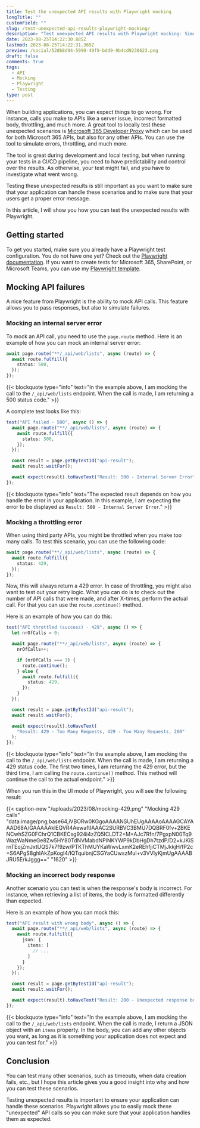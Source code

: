 ```yaml
---
title: Test the unexpected API results with Playwright mocking
longTitle: ""
customField: ""
slug: /test-unexpected-api-results-playwright-mocking/
description: "Test unexpected API results with Playwright mocking: Simulate server issues, throttling, ... to make sure your application handles it as expected."
date: 2023-08-25T14:22:30.885Z
lastmod: 2023-08-25T14:22:31.365Z
preview: /social/520b8d94-5990-49f9-bdd9-9b4cd9230623.png
draft: false
comments: true
tags:
  - API
  - Mocking
  - Playwright
  - Testing
type: post
---
```


When building applications, you can expect things to go wrong. For instance, calls you make to APIs like a server issue, incorrect formatted body, throttling, and much more. A great tool to locally test these unexpected scenarios is [Microsoft 365 Developer Proxy](https://github.com/microsoft/m365-developer-proxy) which can be used for both Microsoft 365 APIs, but also for any other APIs. You can use the tool to simulate errors, throttling, and much more.

The tool is great during development and local testing, but when running your tests in a CI/CD pipeline, you need to have predictability and control over the results. As otherwise, your test might fail, and you have to investigate what went wrong.

Testing these unexpected results is still important as you want to make sure that your application can handle these scenarios and to make sure that your users get a proper error message.

In this article, I will show you how you can test the unexpected results with Playwright.

## Getting started

To get you started, make sure you already have a Playwright test configuration. You do not have one yet? Check out the [Playwright documentation](https://playwright.dev/docs/intro). If you want to create tests for Microsoft 365, SharePoint, or Microsoft Teams, you can use my [Playwright template](https://github.com/estruyf/testing-microsoft365-playwright-template).

## Mocking API failures

A nice feature from Playwright is the ability to mock API calls. This feature allows you to pass responses, but also to simulate failures.

### Mocking an internal server error

To mock an API call, you need to use the `page.route` method. Here is an example of how you can mock an internal server error:

```typescript {linenos=table,noclasses=false}
await page.route("**/_api/web/lists", async (route) => {
  await route.fulfill({
    status: 500,
  });
});
```

{{< blockquote type="info" text="In the example above, I am mocking the call to the `/_api/web/lists` endpoint. When the call is made, I am returning a 500 status code." >}}

A complete test looks like this:

```typescript {linenos=table,noclasses=false}
test("API failed - 500", async () => {
  await page.route("**/_api/web/lists", async (route) => {
    await route.fulfill({
      status: 500,
    });
  });

  const result = page.getByTestId("api-result");
  await result.waitFor();

  await expect(result).toHaveText("Result: 500 - Internal Server Error");
});
```

{{< blockquote type="info" text="The expected result depends on how you handle the error in your application. In this example, I am expecting the error to be displayed as `Result: 500 - Internal Server Error`." >}}

### Mocking a throttling error

When using third party APIs, you might be throttled when you make too many calls. To test this scenario, you can use the following code:

```typescript {linenos=table,noclasses=false}
await page.route("**/_api/web/lists", async (route) => {
  await route.fulfill({
    status: 429,
  });
});
```

Now, this will always return a 429 error. In case of throttling, you might also want to test out your retry logic. What you can do is to check out the number of API calls that were made, and after X-times, perform the actual call. For that you can use the `route.continue()` method.

Here is an example of how you can do this:

```typescript {linenos=table,noclasses=false}
test("API throttled (success) - 429", async () => {
  let nrOfCalls = 0;

  await page.route("**/_api/web/lists", async (route) => {
    nrOfCalls++;

    if (nrOfCalls === 3) {
      route.continue();
    } else {
      await route.fulfill({
        status: 429,
      });
    }
  });

  const result = page.getByTestId("api-result");
  await result.waitFor();

  await expect(result).toHaveText(
    "Result: 429 - Too Many Requests, 429 - Too Many Requests, 200"
  );
});
```

{{< blockquote type="info" text="In the example above, I am mocking the call to the `/_api/web/lists` endpoint. When the call is made, I am returning a 429 status code. The first two times, I am returning the 429 error, but the third time, I am calling the `route.continue()` method. This method will continue the call to the actual endpoint." >}}

When you run this in the UI mode of Playwright, you will see the following result:

{{< caption-new "/uploads/2023/08/mocking-429.png" "Mocking 429 calls"  "data:image/png;base64,iVBORw0KGgoAAAANSUhEUgAAAAoAAAAGCAYAAAD68A/GAAAAAklEQVR4AewaftIAAAC2SURBVC3BMU7DQBRF0fv+2BKENCwhSZG0FChrQ1CBKECsg924i4zZQ5ICLDT2+M+AJc7Rfn/7PgxpN00Tq9WazWaNmeGe8Zw5HY80TdNVMabdNPlNKYWP9kDbHgDh7tzdP/D2+kJKiSrnTEojZmJxtUQS7k7f9zw/PTKThMUYKaWwvLxmK2eREhfjiCTMjJkkjH/fP2c+S6APgS8ghIAkZpKogI4/IQTquibnjCSGYaCUwszMul+v3VVlyKjmUgAAAABJRU5ErkJggg==" "1620" >}}

### Mocking an incorrect body response

Another scenario you can test is when the response's body is incorrect. For instance, when retrieving a list of items, the body is formatted differently than expected.

Here is an example of how you can mock this:

```typescript {linenos=table,noclasses=false}
test("API result with wrong body", async () => {
  await page.route("**/_api/web/lists", async (route) => {
    await route.fulfill({
      json: {
        items: [
          // ...
        ]
      }
    });
  });

  const result = page.getByTestId("api-result");
  await result.waitFor();

  await expect(result).toHaveText("Result: 200 - Unexpected response body");
});
```

{{< blockquote type="info" text="In the example above, I am mocking the call to the `/_api/web/lists` endpoint. When the call is made, I return a JSON object with an `items` property. In the body, you can add any other objects you want, as long as it is something your application does not expect and you can test for." >}}

## Conclusion

You can test many other scenarios, such as timeouts, when data creation fails, etc., but I hope this article gives you a good insight into why and how you can test these scenarios.

Testing unexpected results is important to ensure your application can handle these scenarios. Playwright allows you to easily mock these "unexpected" API calls so you can make sure that your application handles them as expected.